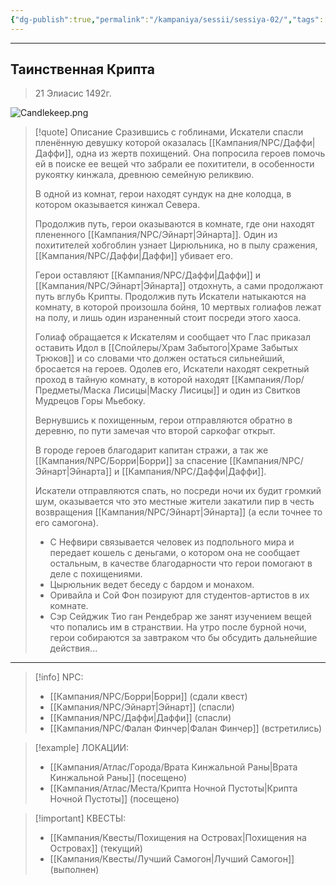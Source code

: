 ```yaml
---
{"dg-publish":true,"permalink":"/kampaniya/sessii/sessiya-02/","tags":["quest/completed","rest/long"],"created":"2025-01-08T06:43:45.932+03:00","updated":"2025-01-09T10:37:02.160+03:00"}
---
```



<hr></hr>

## Таинственная Крипта
> 21 Элиасис 1492г.

![Candlekeep.png](/img/user/%D0%90%D1%81%D1%81%D0%B5%D1%82%D1%8B/%D0%9B%D0%BE%D0%B3%D0%BE/Candlekeep.png)


> [!quote] Описание
> Сразившись с гоблинами, Искатели спасли пленённую девушку которой оказалась [[Кампания/NPC/Даффи\|Даффи]], одна из жертв похищений. Она попросила героев помочь ей в поиске ее вещей что забрали ее похитители, в особенности рукоятку кинжала, древнюю семейную реликвию.
> 
> В одной из комнат, герои находят сундук на дне колодца, в котором оказывается кинжал Севера.
> 
> Продолжив путь, герои оказываются в комнате, где они находят плененного [[Кампания/NPC/Эйнарт\|Эйнарта]]. Один из похитителей хобгоблин узнает Цирюльника, но в пылу сражения, [[Кампания/NPC/Даффи\|Даффи]] убивает его.
> 
> Герои оставляют [[Кампания/NPC/Даффи\|Даффи]] и [[Кампания/NPC/Эйнарт\|Эйнарта]] отдохнуть, а сами продолжают путь вглубь Крипты. Продолжив путь Искатели натыкаются на комнату, в которой произошла бойня, 10 мертвых голиафов лежат на полу, и лишь один израненный стоит посреди этого хаоса. 
> 
> Голиаф обращается к Искателям и сообщает что Глас приказал оставить Идол в [[Спойлеры/Храм Забытого\|Храме Забытых Трюков]] и со словами что должен остаться сильнейший, бросается на героев. Одолев его, Искатели находят секретный проход в тайную комнату, в которой находят [[Кампания/Лор/Предметы/Маска Лисицы\|Маску Лисицы]] и один из Свитков Мудрецов Горы Мьебоку.
> 
> Вернувшись к похищенным, герои отправляются обратно в деревню, по пути замечая что второй саркофаг открыт.
> 
> В городе героев благодарит капитан стражи, а так же [[Кампания/NPC/Борри\|Борри]] за спасение [[Кампания/NPC/Эйнарт\|Эйнарта]] и [[Кампания/NPC/Даффи\|Даффи]].
> 
> Искатели отправляются спать, но посреди ночи их будит громкий шум, оказывается что это местные жители закатили пир в честь возвращения [[Кампания/NPC/Эйнарт\|Эйнарта]] (а если точнее то его самогона).
> - С Нефвири связывается человек из подпольного мира и передает кошель с деньгами, о котором она не сообщает остальным, в качестве благодарности что герои помогают в деле с похищениями.
> - Цырюльник ведет беседу с бардом и монахом.
> - Оривайла и Сой Фон позируют для студентов-артистов в их комнате.
> - Cэр Сейджик Тио ган Рендебрар же занят изучением вещей что попались им в странствии.
> На утро после бурной ночи, герои собираются за завтраком что бы обсудить дальнейшие действия...


<hr></hr>

> [!info] NPC:
> - [[Кампания/NPC/Борри\|Борри]] (сдали квест)
> - [[Кампания/NPC/Эйнарт\|Эйнарт]] (спасли)
> - [[Кампания/NPC/Даффи\|Даффи]] (спасли)
> - [[Кампания/NPC/Фалан Финчер\|Фалан Финчер]] (встретились)

> [!example] ЛОКАЦИИ:
> - [[Кампания/Атлас/Города/Врата Кинжальной Раны\|Врата Кинжальной Раны]] (посещено)
> - [[Кампания/Атлас/Места/Крипта Ночной Пустоты\|Крипта Ночной Пустоты]] (посещено)

> [!important] КВЕСТЫ:
> - [[Кампания/Квесты/Похищения на Островах\|Похищения на Островах]] (текущий)
> - [[Кампания/Квесты/Лучший Самогон\|Лучший Самогон]] (выполнен)

